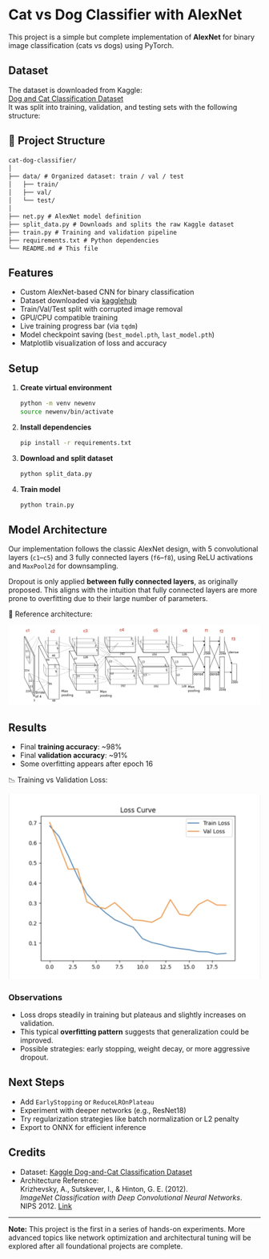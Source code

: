 # Cat vs Dog Classifier with AlexNet

This project is a simple but complete implementation of **AlexNet** for binary image classification (cats vs dogs) using PyTorch.

## Dataset

The dataset is downloaded from Kaggle:  
[Dog and Cat Classification Dataset](https://www.kaggle.com/datasets/bhavikjikadara/dog-and-cat-classification-dataset)  
It was split into training, validation, and testing sets with the following structure:

## 📂 Project Structure

```
cat-dog-classifier/
│
├── data/ # Organized dataset: train / val / test
│   ├── train/
│   ├── val/
│   └── test/
│
├── net.py # AlexNet model definition
├── split_data.py # Downloads and splits the raw Kaggle dataset
├── train.py # Training and validation pipeline
├── requirements.txt # Python dependencies
└── README.md # This file
```

## Features

- Custom AlexNet-based CNN for binary classification
- Dataset downloaded via [kagglehub](https://github.com/kagglehub/kagglehub)
- Train/Val/Test split with corrupted image removal
- GPU/CPU compatible training
- Live training progress bar (via `tqdm`)
- Model checkpoint saving (`best_model.pth`, `last_model.pth`)
- Matplotlib visualization of loss and accuracy

## Setup

1. **Create virtual environment**  
    ```bash
    python -m venv newenv
    source newenv/bin/activate
    ```

2. **Install dependencies**
    ```bash
    pip install -r requirements.txt
    ```

3. **Download and split dataset**
    ```bash
    python split_data.py
    ```

4. **Train model**
    ```bash
    python train.py
    ```

## Model Architecture

Our implementation follows the classic AlexNet design, with 5 convolutional layers (`c1`–`c5`) and 3 fully connected layers (`f6`–`f8`), using ReLU activations and `MaxPool2d` for downsampling.

Dropout is only applied **between fully connected layers**, as originally proposed. This aligns with the intuition that fully connected layers are more prone to overfitting due to their large number of parameters.

📌 Reference architecture:

![AlexNet Architecture](alexNet.jpg)

## Results

- Final **training accuracy**: ~98%
- Final **validation accuracy**: ~91%
- Some overfitting appears after epoch 16

📉 Training vs Validation Loss:

![Loss Plot](result_plot.jpg)

### Observations

- Loss drops steadily in training but plateaus and slightly increases on validation.
- This typical **overfitting pattern** suggests that generalization could be improved.
- Possible strategies: early stopping, weight decay, or more aggressive dropout.

## Next Steps

- Add `EarlyStopping` or `ReduceLROnPlateau`
- Experiment with deeper networks (e.g., ResNet18)
- Try regularization strategies like batch normalization or L2 penalty
- Export to ONNX for efficient inference

## Credits

- Dataset: [Kaggle Dog-and-Cat Classification Dataset](https://www.kaggle.com/datasets/bhavikjikadara/dog-and-cat-classification-dataset)
- Architecture Reference:  
  Krizhevsky, A., Sutskever, I., & Hinton, G. E. (2012).  
  *ImageNet Classification with Deep Convolutional Neural Networks*.  
  NIPS 2012. [Link](https://proceedings.neurips.cc/paper_files/paper/2012/file/c399862d3b9d6b76c8436e924a68c45b-Paper.pdf)

---

**Note:** This project is the first in a series of hands-on experiments. More advanced topics like network optimization and architectural tuning will be explored after all foundational projects are complete.
